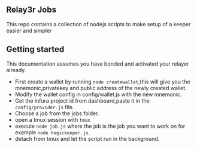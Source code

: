 ## Relay3r Jobs

This repo contains a collection of nodejs scripts to make setup of a keeper easier and simpler

## Getting started
This documentation assumes you have bonded and activated your relayer already.
- First create a wallet by running `node createwallet`,this will give you the mnemonic,privatekey and public address of the newly created wallet.
- Modify the wallet config in config/wallet.js with the new mnemonic.
- Get the infura project id from dashboard,paste it in the `config/provider.js` file.
- Choose a job from the jobs folder.
- open a tmux session with `tmux`
- execute `node job.js` where the job is the job you want to work on for example `node hegickeeper.js`.
- detach from tmux and let the script run in the background.
